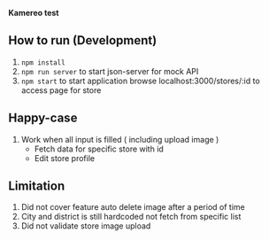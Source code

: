 **Kamereo test**

## How to run (Development)
1.  `npm install`
2. `npm run server` to start json-server for mock API
3. `npm start` to start application browse localhost:3000/stores/:id to access page for store

## Happy-case
1. Work when all input is filled ( including upload image )
    - Fetch data for specific store with id
    - Edit store profile
## Limitation
1. Did not cover feature auto delete image after a period of time
2. City and district is still hardcoded not fetch from specific list
3. Did not validate store image upload
